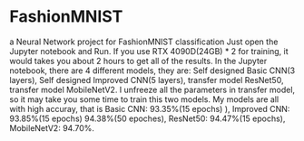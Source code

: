 # FashionMNIST
a Neural Network project for FashionMNIST classification 
Just open the Jupyter notebook and Run. If you use RTX 4090D(24GB) * 2 for training, it would takes you about 2 hours to get all of the results.
In the Jupyter notebook, there are 4 different models, they are: Self designed Basic CNN(3 layers), Self designed Improved CNN(5 layers), transfer model ResNet50, transfer model MobileNetV2. I unfreeze all the parameters in transfer model, so it may take you some time to train this two models.
My models are all with high accuray, that is Basic CNN: 93.35%(15 epochs) ), Improved CNN: 93.85%(15 epochs) 94.38%(50 epoches), ResNet50: 94.47%(15 epochs), MobileNetV2: 94.70%.
